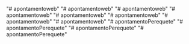 "# apontamentoweb" 
"# apontamentoweb" 
"# apontamentoweb" 
"# apontamentoweb" 
"# apontamentoweb" 
"# apontamentoweb" 
"# apontamentoweb" 
"# apontamentoweb" 
"# apontamentoPerequete" 
"# apontamentoPerequete" 
"# apontamentoPerequete" 
"# apontamentoPerequete" 
